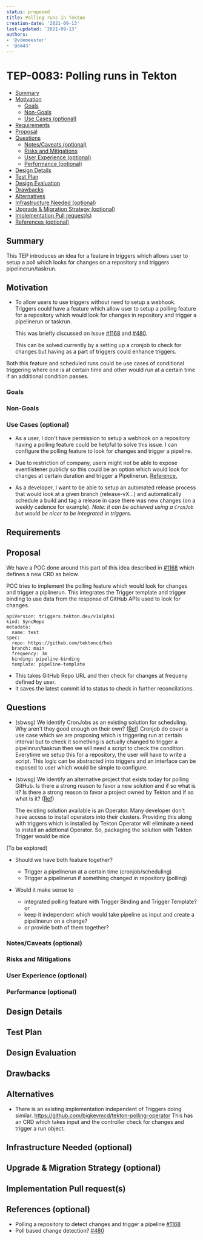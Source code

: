 ```yaml
---
status: proposed
title: Polling runs in Tekton
creation-date: '2021-09-13'
last-updated: '2021-09-13'
authors:
- '@vdemeester'
- '@sm43'
---
```


# TEP-0083: Polling runs in Tekton

<!-- toc -->
- [Summary](#summary)
- [Motivation](#motivation)
  - [Goals](#goals)
  - [Non-Goals](#non-goals)
  - [Use Cases (optional)](#use-cases-optional)
- [Requirements](#requirements)
- [Proposal](#proposal)
- [Questions](#questions)
  - [Notes/Caveats (optional)](#notescaveats-optional)
  - [Risks and Mitigations](#risks-and-mitigations)
  - [User Experience (optional)](#user-experience-optional)
  - [Performance (optional)](#performance-optional)
- [Design Details](#design-details)
- [Test Plan](#test-plan)
- [Design Evaluation](#design-evaluation)
- [Drawbacks](#drawbacks)
- [Alternatives](#alternatives)
- [Infrastructure Needed (optional)](#infrastructure-needed-optional)
- [Upgrade &amp; Migration Strategy (optional)](#upgrade--migration-strategy-optional)
- [Implementation Pull request(s)](#implementation-pull-requests)
- [References (optional)](#references-optional)
<!-- /toc -->

## Summary

<!--
This section is incredibly important for producing high quality user-focused
documentation such as release notes or a development roadmap.  It should be
possible to collect this information before implementation begins in order to
avoid requiring implementors to split their attention between writing release
notes and implementing the feature itself.

A good summary is probably at least a paragraph in length.

Both in this section and below, follow the guidelines of the [documentation
style guide]. In particular, wrap lines to a reasonable length, to make it
easier for reviewers to cite specific portions, and to minimize diff churn on
updates.

[documentation style guide]: https://github.com/kubernetes/community/blob/master/contributors/guide/style-guide.md
-->

This TEP introduces an idea for a feature in triggers which allows user to
setup a poll which looks for changes on a repository and triggers pipelinerun/taskrun.

## Motivation

<!--
This section is for explicitly listing the motivation, goals and non-goals of
this TEP.  Describe why the change is important and the benefits to users.  The
motivation section can optionally provide links to [experience reports][] to
demonstrate the interest in a TEP within the wider Tekton community.

[experience reports]: https://github.com/golang/go/wiki/ExperienceReports
-->

- To allow users to use triggers without need to setup a webhook. Triggers could have a feature which allow user to setup a polling feature for a repository which would look for changes in repository and trigger a pipelinerun or taskrun.

    This was briefly discussed on Issue [#1168](https://github.com/tektoncd/triggers/issues/1168) and [#480](https://github.com/tektoncd/triggers/issues/480).

    This can be solved currently by a setting up a cronjob to check for changes but having as a part of triggers could enhance triggers.


Both this feature and scheduled runs could be use cases of conditional triggering where one is at certain time
and other would run at a certain time if an additional condition passes.

### Goals

<!--
List the specific goals of the TEP.  What is it trying to achieve?  How will we
know that this has succeeded?
-->

### Non-Goals

<!--
What is out of scope for this TEP?  Listing non-goals helps to focus discussion
and make progress.
-->

### Use Cases (optional)

- As a user, I don't have permission to setup a webhook on a repository having a polling feature could be helpful to solve this issue. I can configure the polling feature to look for changes and trigger a pipeline.

- Due to restriction of company, users might not be able to expose eventlistener publicly so this could be an option which would look for changes at certain duration and trigger a Pipelinerun. [Reference.](https://github.com/tektoncd/triggers/issues/480#issuecomment-620605920)

- As a developer, I want to be able to setup an automated release process that would look at a given branch (release-vX…) and automatically schedule a build and tag a release in case there was new changes (on a weekly cadence for example). *Note: it can be achieved using a `CronJob` but would be nicer to be integrated in triggers*.

<!--
Describe the concrete improvement specific groups of users will see if the
Motivations in this doc result in a fix or feature.

Consider both the user's role (are they a Task author? Catalog Task user?
Cluster Admin? etc...) and experience (what workflows or actions are enhanced
if this problem is solved?).
-->



## Requirements

<!--
Describe constraints on the solution that must be met. Examples might include
performance characteristics that must be met, specific edge cases that must
be handled, or user scenarios that will be affected and must be accomodated.
-->

## Proposal

<!--
This is where we get down to the specifics of what the proposal actually is.
This should have enough detail that reviewers can understand exactly what
you're proposing, but should not include things like API designs or
implementation.  The "Design Details" section below is for the real
nitty-gritty.
-->

We have a POC done around this part of this idea described in [#1168](https://github.com/tektoncd/triggers/issues/1168) which defines a new CRD as below.

POC tries to implement the polling feature which would look for changes and trigger a piplinerun. This integrates the Trigger template and trigger binding to use data from the response  of GitHub APIs used to look for changes.

```
apiVersion: triggers.tekton.dev/v1alpha1
kind: SyncRepo
metadata:
  name: test
spec:
  repo: https://github.com/tektoncd/hub
  branch: main
  frequency: 3m
  binding: pipeline-binding
  template: pipeline-template
```

- This takes GitHub Repo URL and then check for changes at frequeny defined by user.
- It saves the latest commit id to status to check in further reconcilations. 


## Questions

- (sbwsg) We identify CronJobs as an existing solution for scheduling. Why aren't they good enough on their own? ([Ref](https://github.com/tektoncd/community/pull/517#issuecomment-919323436))
    Cronjob do cover a use case which we are proposing which is triggering run at certain interval but to check it
    something is actually changed to trigger a pipelinrun/taskrun then we will need a script to check the condition.
    Everytime we setup this for a repository, the user will have to write a script. This logic can be abstracted into 
    triggers and an interface can be exposed to user which would be simple to configure.

- (sbwsg) We identify an alternative project that exists today for polling GitHub. Is there a strong reason to favor a new solution 
  and if so what is it? Is there a strong reason to favor a project owned by Tekton and if so what is it? ([Ref](https://github.com/tektoncd/community/pull/517#issuecomment-919323436))

    The existing solution available is an Operator. Many developer don't have access to install operators into their clusters. 
    Providing this along with triggers which is installed by Tekton Operator will eliminate a need to install an addtional Operator.
    So, packaging the solution with Tekton Trigger would be nice


(To be explored)

- Should we have both feature together? 
    - Trigger a pipelinerun at a certain time (cronjob/scheduling) 
    - Trigger a pipelinerun if something changed in repository (polling)

-   Would it make sense to 
    -   integrated polling feature with Trigger Binding and Trigger Template? or 
    -   keep it independent which would take pipeline as input  and create a pipelinerun on a change? 
    -   or provide both of them together?
  


### Notes/Caveats (optional)

<!--
What are the caveats to the proposal?
What are some important details that didn't come across above.
Go in to as much detail as necessary here.
This might be a good place to talk about core concepts and how they relate.
-->

### Risks and Mitigations

<!--
What are the risks of this proposal and how do we mitigate. Think broadly.
For example, consider both security and how this will impact the larger
kubernetes ecosystem.

How will security be reviewed and by whom?

How will UX be reviewed and by whom?

Consider including folks that also work outside the WGs or subproject.
-->

### User Experience (optional)

<!--
Consideration about the user experience. Depending on the area of change,
users may be task and pipeline editors, they may trigger task and pipeline
runs or they may be responsible for monitoring the execution of runs,
via CLI, dashboard or a monitoring system.

Consider including folks that also work on CLI and dashboard.
-->

### Performance (optional)

<!--
Consideration about performance.
What impact does this change have on the start-up time and execution time
of task and pipeline runs? What impact does it have on the resource footprint
of Tekton controllers as well as task and pipeline runs?

Consider which use cases are impacted by this change and what are their
performance requirements.
-->

## Design Details

<!--
This section should contain enough information that the specifics of your
change are understandable.  This may include API specs (though not always
required) or even code snippets.  If there's any ambiguity about HOW your
proposal will be implemented, this is the place to discuss them.

If it's helpful to include workflow diagrams or any other related images,
add them under "/teps/images/". It's upto the TEP author to choose the name
of the file, but general guidance is to include at least TEP number in the
file name, for example, "/teps/images/NNNN-workflow.jpg".
-->

## Test Plan

<!--
**Note:** *Not required until targeted at a release.*

Consider the following in developing a test plan for this enhancement:
- Will there be e2e and integration tests, in addition to unit tests?
- How will it be tested in isolation vs with other components?

No need to outline all of the test cases, just the general strategy.  Anything
that would count as tricky in the implementation and anything particularly
challenging to test should be called out.

All code is expected to have adequate tests (eventually with coverage
expectations).
-->

## Design Evaluation
<!--
How does this proposal affect the reusability, simplicity, flexibility 
and conformance of Tekton, as described in [design principles](https://github.com/tektoncd/community/blob/master/design-principles.md)
-->

## Drawbacks

<!--
Why should this TEP _not_ be implemented?
-->

## Alternatives

- There is an existing implementation independent of Triggers doing similar.
    https://github.com/bigkevmcd/tekton-polling-operator
    This has an CRD which takes input and the controller check for changes and trigger a run object. 

<!--
What other approaches did you consider and why did you rule them out?  These do
not need to be as detailed as the proposal, but should include enough
information to express the idea and why it was not acceptable.
-->

## Infrastructure Needed (optional)

<!--
Use this section if you need things from the project/SIG.  Examples include a
new subproject, repos requested, github details.  Listing these here allows a
SIG to get the process for these resources started right away.
-->

## Upgrade & Migration Strategy (optional)

<!--
Use this section to detail wether this feature needs an upgrade or
migration strategy. This is especially useful when we modify a
behavior or add a feature that may replace and deprecate a current one.
-->

## Implementation Pull request(s)

<!--
Once the TEP is ready to be marked as implemented, list down all the Github
Pull-request(s) merged.
Note: This section is exclusively for merged pull requests, for this TEP.
It will be a quick reference for those looking for implementation of this TEP.
-->

## References (optional)

-  Polling a repository to detect changes and trigger a pipeline [#1168](https://github.com/tektoncd/triggers/issues/1168) 
-  Poll based change detection? [#480](https://github.com/tektoncd/triggers/issues/480)


<!--
Use this section to add links to GitHub issues, other TEPs, design docs in Tekton
shared drive, examples, etc. This is useful to refer back to any other related links
to get more details.
-->
